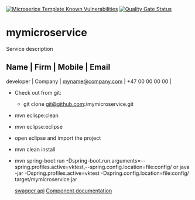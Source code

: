 [![Microserice Template Known Vulnerabilities](https://snyk.io/test/github/gunnarro/spring-boot-microservice-template/badge.svg)](https://snyk.io/test/github/gunnarro/spring-boot-microservice-template)
[![Quality Gate Status](https://sonarcloud.io/api/project_badges/measure?project=gunnarro_spring-boot-microservice-template&metric=alert_status)](https://sonarcloud.io/summary/new_code?id=gunnarro_spring-boot-microservice-template)

# mymicroservice
Service description

Name | Firm | Mobile | Email 
--
developer | Company | myname@company.com | +47 00 00 00 00 |

 * Check out from git:
   * git clone git@github.com:<user>/mymicroservice.git
   
 * mvn eclispe:clean
 * mvn eclipse:eclipse
 * open eclipse and import the project
 
 * mvn clean install
 * mvn spring-boot:run -Dspring-boot.run.arguments=--spring.profiles.active=vktest,--spring.config.location=file:config/
   or 
   java -jar -Dspring.profiles.active=vktest -Dspring.config.location=file:config/ target/mymicroservice.jar
 
	[swagger api](https://localhost:xxxx/api-docs/swagger-ui.html)
	[Component documentation](https://github.com/gunnarro/microservice-archetype/wiki/documentation/mymicroservice)
	 
